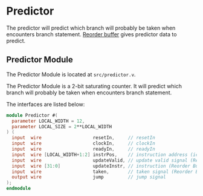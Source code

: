 # Predictor

The predictor will predict which branch will probably be taken when
encounters branch statement. [Reorder buffer](#reorder-buffer) gives
predictor data to predict.

## Predictor Module

The Predictor Module is located at `src/predictor.v`.

The Predictor Module is a 2-bit saturating counter. It will predict
which branch will probably be taken when encounters branch statement.

The interfaces are listed below:

```verilog
module Predictor #(
  parameter LOCAL_WIDTH = 12,
  parameter LOCAL_SIZE = 2**LOCAL_WIDTH
) (
  input  wire                   resetIn,     // resetIn
  input  wire                   clockIn,     // clockIn
  input  wire                   readyIn,     // readyIn
  input  wire [LOCAL_WIDTH+1:2] instrPos,    // instruction address (icache)
  input  wire                   updateValid, // update valid signal (Reorder Buffer)
  input  wire [31:0]            updateInstr, // instruction (Reorder Buffer)
  input  wire                   taken,       // taken signal (Reorder Buffer)
  output wire                   jump         // jump signal
);
endmodule
```
